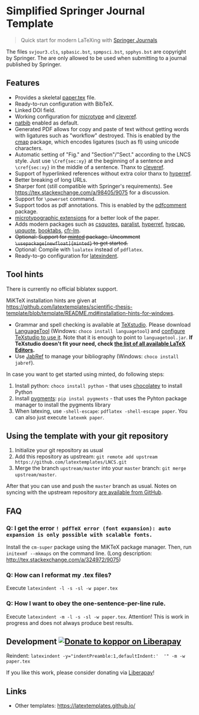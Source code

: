 # Simplified Springer Journal Template

> Quick start for modern LaTeXing with [Springer Journals](http://www.springer.com/computer/journal/450?detailsPage=pltci_1060413)

The files `svjour3.cls`, `spbasic.bst`, `spmpsci.bst`, `spphys.bst` are copyright by Springer.
The are only allowed to be used when submitting to a journal published by Springer.

## Features

* Provides a skeletal [paper.tex](paper.tex) file.
* Ready-to-run configuration with BibTeX.
* Linked DOI field.
* Working configuration for [microtype] and [cleveref].
* [natbib] enabled as default.
* Generated PDF allows for copy and paste of text without getting words with ligatures such as "workflow" destroyed.
  This is enabled by the [cmap] package, which encodes ligatures (such as fl) using unicode characters.
* Automatic setting of "Fig." and "Section"/"Sect." according to the LNCS style.
  Just use `\Cref{sec:xy}` at the beginning of a sentence and `\cref{sec:xy}` in the middle of a sentence.
  Thanx to [cleveref].
* Support of hyperlinked references without extra color thanx to [hyperref].
* Better breaking of long URLs.
* Sharper font (still compatible with Springer's requirements). See <https://tex.stackexchange.com/a/98405/9075> for a discussion.
* Support for `\powerset` command.
* Support todos as pdf annotations. This is enabled by the [pdfcomment] package.
* [microtypographic extensions](https://www.ctan.org/pkg/microtype) for a better look of the paper.
* Adds modern packages such as [csquotes], [paralist], [hyperref], [hypcap], [upquote], [booktabs], [cfr-lm].
* <s>Optional: Support for [minted] package. Uncomment `\usepackage[newfloat]{minted}` to get started.</s>
* Optional: Compile with `lualatex` instead of `pdflatex`.
* Ready-to-go configuration for [latexindent].

## Tool hints

There is currently no official biblatex support.

MiKTeX installation hints are given at <https://github.com/latextemplates/scientific-thesis-template/blob/template/README.md#installation-hints-for-windows>.

- Grammar and spell checking is available at [TeXstudio].
  Please download [LanguageTool] (Windows: `choco install languagetool`) and [configure TeXstudio to use it](http://wiki.languagetool.org/checking-la-tex-with-languagetool#toc4).
  Note that it is enough to point to `languagetool.jar`.
  **If TeXstudio doesn't fit your need, check [the list of all available LaTeX Editors](http://tex.stackexchange.com/questions/339/latex-editors-ides).**
- Use [JabRef] to manage your bibliography (Windows: `choco install jabref`).

In case you want to get started using minted, do following steps:

1. Install python: `choco install python` - that uses [chocolatey](https://chocolatey.org/) to install Python
2. Install [pygments]: `pip instal pygments` - that uses the Pyhton package manager to install the pygments library
3. When latexing, use `-shell-escape`: `pdflatex -shell-escape paper`.
   You can also just execute `latexmk paper`.

## Using the template with your git repository

1. Initialize your git repository as usual
2. Add this repository as upstream: `git remote add upstream https://github.com/latextemplates/LNCS.git`
3. Merge the branch `upstream/master` into your `master` branch: `git merge upstream/master`.

After that you can use and push the `master` branch as usual.
Notes on syncing with the upstream repository [are available from GitHub](https://help.github.com/articles/syncing-a-fork/).

## FAQ

### Q: I get the error  `! pdfTeX error (font expansion): auto expansion is only possible with scalable fonts.`

Install the `cm-super` package using the MiKTeX package manager. Then, run `initexmf --mkmaps` on the command line. (Long description: http://tex.stackexchange.com/a/324972/9075)

### Q: How can I reformat my .tex files?

Execute `latexindent -l -s -sl -w paper.tex`

### Q: How I want to obey the one-sentence-per-line rule.

Execute `latexindent -m -l -s -sl -w paper.tex`.
Attention! This is work in progress and does not always produce best results.

## Development [![Donate to koppor on Liberapay](https://liberapay.com/assets/widgets/donate.svg)](https://liberapay.com/koppor)

Reindent: `latexindent -y="indentPreamble:1,defaultIndent:'  '" -m -w paper.tex`

If you like this work, please consider donating via [Liberapay](https://liberapay.com/koppor)!

## Links

 * Other templates: <https://latextemplates.github.io/>

  [booktabs]: https://ctan.org/pkg/booktabs
  [cfr-lm]: https://www.ctan.org/pkg/cfr-lm
  [cleveref]: https://ctan.org/pkg/cleveref
  [cmap]: https://www.ctan.org/pkg/cmap
  [csquotes]: https://www.ctan.org/pkg/csquotes
  [hypcap]: https://www.ctan.org/pkg/hypcap
  [hyperref]: https://ctan.org/pkg/hyperref
  [latexindent]: https://ctan.org/pkg/latexindent
  [microtype]: https://ctan.org/pkg/microtype
  [minted]: https://ctan.org/pkg/minted
  [natbib]: https://ctan.org/pkg/natbib
  [newtx]: https://ctan.org/pkg/newtx
  [paralist]: https://www.ctan.org/pkg/paralist
  [pdfcomment]: https://www.ctan.org/pkg/pdfcomment
  [upquote]: https://www.ctan.org/pkg/upquote

  [JabRef]: https://www.jabref.org
  [LanguageTool]: https://languagetool.org/
  [TeXstudio]: http://texstudio.sourceforge.net/
  [pygments]: http://pygments.org/
